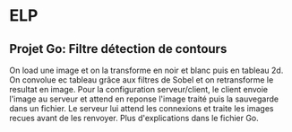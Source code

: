 # ELP

## Projet Go: Filtre détection de contours
On load une image et on la transforme en noir et blanc puis en tableau 2d. On convolue ec tableau grâce aux filtres de Sobel et on retransforme le resultat en image.
Pour la configuration serveur/client, le client envoie l'image au serveur et attend en reponse l'image traité puis la sauvegarde dans un fichier. Le serveur lui attend les connexions et traite les images recues avant de les renvoyer.
Plus d'explications dans le fichier Go.
